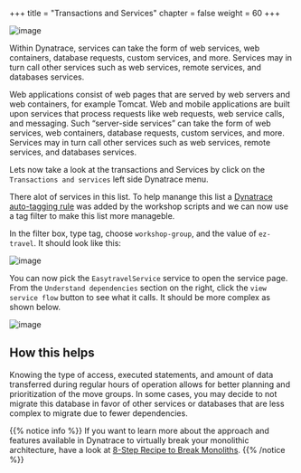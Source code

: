 +++
title = "Transactions and Services"
chapter = false
weight = 60
+++

![image](/images/florian.png)

Within Dynatrace, services can take the form of web services, web containers, database requests, custom services, and more. Services may in turn call other services such as web services, remote services, and databases services.

Web applications consist of web pages that are served by web servers and web containers, for example Tomcat. Web and mobile applications are built upon services that process requests like web requests, web service calls, and messaging. Such “server-side services” can take the form of web services, web containers, database requests, custom services, and more. Services may in turn call other services such as web services, remote services, and databases services.

Lets now take a look at the transactions and Services by click on the `Transactions and services` left side Dynatrace menu.

There alot of services in this list. To help manange this list a [Dynatrace auto-tagging rule](https://www.dynatrace.com/support/help/how-to-use-dynatrace/tags-and-metadata/) was added by the workshop scripts and we can now use a tag filter to make this list more manageble.

In the filter box, type tag, choose `workshop-group`, and the value of `ez-travel`. It should look like this:

![image](/images/trans-services.png)

You can now pick the `EasytravelService` service to open the service page. From the `Understand dependencies` section on the right, click the `view service flow` button to see what it calls. It should be more complex as shown below.

![image](/images/ez-service-flow.png)

## How this helps

Knowing the type of access, executed statements, and amount of data transferred during regular hours of operation allows for better planning and prioritization of the move groups. In some cases, you may decide to not migrate this database in favor of other services or databases that are less complex to migrate due to fewer dependencies.

{{% notice info %}}
If you want to learn more about the approach and features available in Dynatrace to virtually break your monolithic architecture, have a look at [8-Step Recipe to Break Monoliths](https://www.dynatrace.com/news/blog/breaking-the-monolith-an-8-step-recipe/).
{{% /notice %}}
